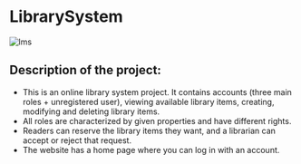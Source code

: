 # LibrarySystem

![lms](https://github.com/user-attachments/assets/6507c6c0-9dc3-470f-b81e-0b3ef6607f3d)

Description of the project:
-

- This is an online library system project. It contains accounts (three main roles + unregistered user), viewing available library items, creating, modifying and deleting library items.
- All roles are characterized by given properties and have different rights.
- Readers can reserve the library items they want, and a librarian can accept or reject that request.
- The website has a home page where you can log in with an account.
